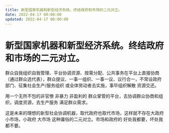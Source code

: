 ```yaml
---
title: 新型国家机器和新型经济系统。终结政府和市场的二元对立。
date: 2022-04-17 00:00:00
updated: 2022-04-17 00:00:00
---
```


# 新型国家机器和新型经济系统。终结政府和市场的二元对立。

群众自我组织自我管理、平台协调资源、按需分配、公共事务在平台上直接协商（通过群众选代表），群众提议、一事一组织、一事一议、议行合一，不常设政府部门、征集社会生产/服务组织 或全体劳动者去实施，事毕组织解散 资源交还。

用一个无所不包的非官僚 非暴力 非盈利的 群众掌管的平台，去协调群众协商和组织，调度资源，去生产服务 满足群众需求。

这是未来的理想的新型社会协调机器，取代政府也取代市场，这样就不存在大政府 小市场，小政府 大市场 这种庸俗的二元对立。市场和政府的 好处我都要，坏处我都不要。
